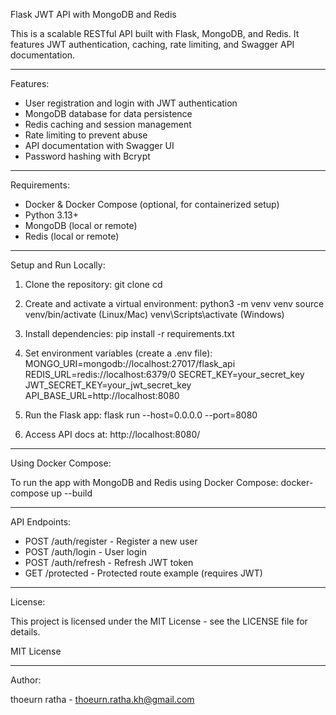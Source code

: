 Flask JWT API with MongoDB and Redis

This is a scalable RESTful API built with Flask, MongoDB, and Redis. It features JWT authentication, caching, rate limiting, and Swagger API documentation.

---

Features:

- User registration and login with JWT authentication
- MongoDB database for data persistence
- Redis caching and session management
- Rate limiting to prevent abuse
- API documentation with Swagger UI
- Password hashing with Bcrypt

---

Requirements:

- Docker & Docker Compose (optional, for containerized setup)
- Python 3.13+
- MongoDB (local or remote)
- Redis (local or remote)

---

Setup and Run Locally:

1. Clone the repository:
   git clone <your-repo-url>
   cd <your-repo-folder>

2. Create and activate a virtual environment:
   python3 -m venv venv
   source venv/bin/activate  (Linux/Mac)
   venv\Scripts\activate     (Windows)

3. Install dependencies:
   pip install -r requirements.txt

4. Set environment variables (create a .env file):
   MONGO_URI=mongodb://localhost:27017/flask_api
   REDIS_URL=redis://localhost:6379/0
   SECRET_KEY=your_secret_key
   JWT_SECRET_KEY=your_jwt_secret_key
   API_BASE_URL=http://localhost:8080

5. Run the Flask app:
   flask run --host=0.0.0.0 --port=8080

6. Access API docs at:
   http://localhost:8080/

---

Using Docker Compose:

To run the app with MongoDB and Redis using Docker Compose:
   docker-compose up --build

---

API Endpoints:

- POST /auth/register - Register a new user
- POST /auth/login    - User login
- POST /auth/refresh  - Refresh JWT token
- GET  /protected    - Protected route example (requires JWT)

---

License:

This project is licensed under the MIT License - see the LICENSE file for details.

MIT License

---

Author:

thoeurn ratha - thoeurn.ratha.kh@gmail.com
